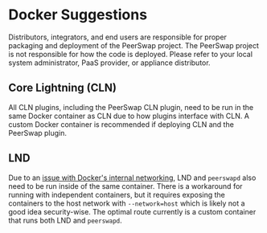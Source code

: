# Docker Suggestions

Distributors, integrators, and end users are responsible for proper packaging and deployment of the PeerSwap project. The PeerSwap project is not responsible for how the code is deployed. Please refer to your local system administrator, PaaS provider, or appliance distributor. 


## Core Lightning (CLN)

All CLN plugins, including the PeerSwap CLN plugin, need to be run in the same Docker container as CLN due to how plugins interface with CLN. A custom Docker container is recommended if deploying CLN and the PeerSwap plugin.

## LND

Due to an [issue with Docker's internal networking](https://github.com/ElementsProject/peerswap/issues/167), LND and `peerswapd` also need to be run inside of the same container. There is a workaround for running with independent containers, but it requires exposing the containers to the host network with `--network=host` which is likely not a good idea security-wise. The optimal route currently is a custom container that runs both LND and `peerswapd`. 
